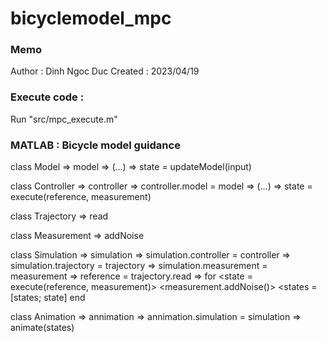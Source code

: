 # bicyclemodel_mpc
### Memo 
Author : Dinh Ngoc Duc
Created : 2023/04/19

### Execute code :
Run "src/mpc_execute.m"


### MATLAB : Bicycle model guidance

class Model
=> model
=> <constructor> (...)
=> state = updateModel(input)

class Controller
=> controller
=> controller.model = model
=> <constructor> (...)
=> state = execute(reference, measurement)

class Trajectory
=> read

class Measurement
=> addNoise

class Simulation
=> simulation
=> simulation.controller = controller
=> simulation.trajectory = trajectory
=> simulation.measurement = measurement
=> reference = trajectory.read
=> for <state = execute(reference, measurement)> <measurement.addNoise()> <states = [states; state] end

class Animation
=> annimation
=> annimation.simulation = simulation
=> animate(states)
